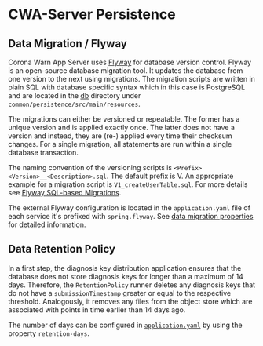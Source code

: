 # CWA-Server Persistence

## Data Migration / Flyway

Corona Warn App Server uses [Flyway](https://flywaydb.org) for database version control. Flyway is an open-source
database migration tool. It updates the database from one version to the next using migrations.
The migration scripts are written in plain SQL with database specific syntax which in this case is PostgreSQL and are located in the [db](/common/persistence/src/main/resources/db)
directory under `common/persistence/src/main/resources`.

The migrations can either be versioned or repeatable. The former has a unique version and is applied exactly once.
The latter does not have a version and instead, they are (re-) applied every time their checksum changes.
For a single migration, all statements are run within a single database transaction.

The naming convention of the versioning scripts is `<Prefix><Version>__<Description>.sql`. The default prefix is V.
An appropriate example for a migration script is `V1_createUserTable.sql`.
For more details see
[Flyway SQL-based Migrations](https://flywaydb.org/documentation/concepts/migrations.html#sql-based-migrations).

The external Flyway configuration is located in the `application.yaml` file of each service it's
prefixed with `spring.flyway`. See [data migration properties](https://docs.spring.io/spring-boot/docs/current/reference/html/appendix-application-properties.html#data-migration-properties)
for detailed information.

## Data Retention Policy

In a first step, the diagnosis key distribution application ensures that the database does not store diagnosis keys for
longer than a maximum of 14 days. Therefore, the `RetentionPolicy` runner deletes any diagnosis keys that do not have a
`submissionTimestamp` greater or equal to the respective threshold. Analogously, it removes any files from the object
store which are associated with points in time earlier than 14 days ago.

The number of days can be configured in [`application.yaml`](/services/distribution/src/test/resources/application.yaml)
by using the property `retention-days`.
